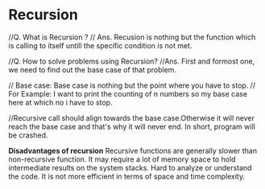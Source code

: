 # Recursion

//Q.  What is Recursion ?
// Ans. Recusion is nothing but the function which is calling to itself untill the specific condition is not met.

//Q.  How to solve problems using Recursion?
//Ans. First and formost one, we need to find out the base case of that problem.

// Base case: Base case is nothing but the point where you have to stop. 
// For Example: I want to print the counting of n numbers so my base case here at which no i have to stop.

//Recursive call should align towards the base case.Otherwise it will never reach the base case and that's why it will never end. In short, program will be crashed.


**Disadvantages of recursion**
Recursive functions are generally slower than non-recursive function.
It may require a lot of memory space to hold intermediate results on the system stacks.
Hard to analyze or understand the code.
It is not more efficient in terms of space and time complexity.

